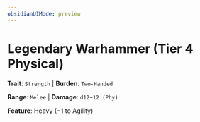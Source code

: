 ```yaml
---
obsidianUIMode: preview
---
```

# Legendary Warhammer (Tier 4 Physical)

**Trait**: `Strength` | **Burden**: `Two-Handed`

**Range**: `Melee` | **Damage**: `d12+12 (Phy)`

**Feature**: Heavy (−1 to Agility)
